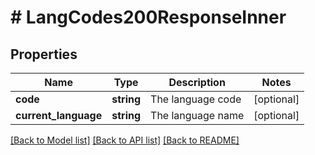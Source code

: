 # # LangCodes200ResponseInner

## Properties

Name | Type | Description | Notes
------------ | ------------- | ------------- | -------------
**code** | **string** | The language code | [optional]
**current_language** | **string** | The language name | [optional]

[[Back to Model list]](../../README.md#models) [[Back to API list]](../../README.md#endpoints) [[Back to README]](../../README.md)

